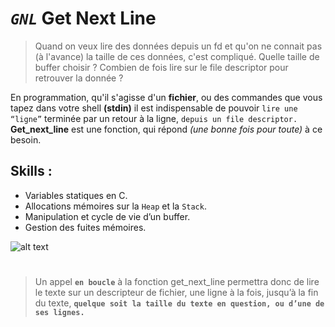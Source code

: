 # *`GNL`* Get Next Line 

> Quand on veux lire des données depuis un fd et qu'on ne connait pas (à l'avance) la taille de ces données, c'est compliqué. 
> Quelle taille de buffer choisir ? Combien de fois lire sur le file descriptor pour retrouver la donnée ?


En programmation, qu'il s'agisse d'un **fichier**, ou des commandes que vous tapez dans votre shell **(stdin)**
il est indispensable de pouvoir `lire une “ligne”` terminée par un retour à la ligne, `depuis un file descriptor.`
**Get_next_line** est une fonction, qui répond *(une bonne fois pour toute)* à ce besoin.


## Skills :
* Variables statiques en C.
* Allocations mémoires sur la `Heap` et la `Stack`.
* Manipulation et cycle de vie d’un buffer.
* Gestion des fuites mémoires.

![alt text](https://github.com/mayer-overflow/get_next_line/blob/master/no_memory_leak.png "Pas de leak mémoire en sortie.")
#

> Un appel **`en boucle`** à la fonction get_next_line permettra donc de lire le
texte sur un descripteur de fichier, une ligne à la fois, jusqu’à la fin du
texte, **`quelque soit la taille du texte en question, ou d’une de ses lignes.`**



